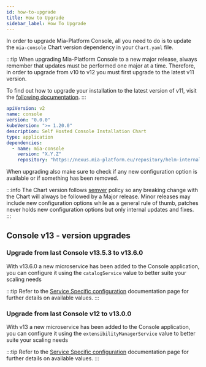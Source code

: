 ```yaml
---
id: how-to-upgrade
title: How to Upgrade
sidebar_label: How To Upgrade
---
```


<!--
WARNING: this file was automatically generated by Mia-Platform Doc Aggregator.
DO NOT MODIFY IT BY HAND.
Instead, modify the source file and run the aggregator to regenerate this file.
-->

In order to upgrade Mia-Platform Console, all you need to do is to update the `mia-console` Chart version dependency in your `Chart.yaml` file.

:::tip
When upgrading Mia-Platform Console to a new major release, always remember that updates must be performed one major at a time. Therefore, in order to upgrade from v10 to v12 you must first upgrade to the latest v11 version.

To find out how to upgrade your installation to the latest version of v11, visit the [following documentation](../../../12.x/infrastructure/self-hosted/installation-chart/how-to-upgrade).
:::

```yaml title="Chart.yaml" {9} showLineNumbers
apiVersion: v2
name: console
version: "0.0.0"
kubeVersion: ">= 1.20.0"
description: Self Hosted Console Installation Chart
type: application
dependencies:
  - name: mia-console
    version: "X.Y.Z"
    repository: "https://nexus.mia-platform.eu/repository/helm-internal/"
```

When upgrading also make sure to check if any new configuration option is available or if something has been removed.

:::info
The Chart version follows [semver](https://semver.org/) policy so any breaking change with the Chart will always be followed by a Major release. Minor releases may include new configuration options while as a general rule of thumb, patches never holds new configuration options but only internal updates and fixes.
:::

## Console v13 - version upgrades

### Upgrade from last Console v13.5.3 to v13.6.0

With v13.6.0 a new microservice has been added to the Console application, you can configure it using the `catalogService` value to better suite your scaling needs

:::tip
Refer to the [Service Specific configuration](./helm-values/30_service-specific-configurations.md) documentation page for further details on available values.
:::

### Upgrade from last Console v12 to v13.0.0

With v13 a new microservice has been added to the Console application, you can configure it using the `extensibilityManagerService` value to better suite your scaling needs

:::tip
Refer to the [Service Specific configuration](./helm-values/30_service-specific-configurations.md) documentation page for further details on available values.
:::
